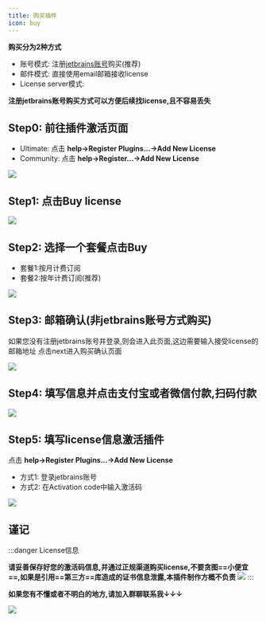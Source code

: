 ```yaml
---
title: 购买插件
icon: buy
---
```

<Badge text="感谢支持原创,支持正版" type="tip" vertical="middle"/>

**购买分为2种方式**
* 账号模式: 注册[jetbrains账号](https://account.jetbrains.com/licenses)购买(推荐)
* 邮件模式: 直接使用email邮箱接收license
* License server模式: <Badge text="不支持" type="danger" vertical="middle"/>

**注册jetbrains账号购买方式可以方便后续找license,且不容易丢失**
## Step0: 前往插件激活页面
* Ultimate: 点击 **help->Register Plugins...->Add New License**
* Community: 点击 **help->Register...->Add New License**


![](../.vuepress/public/img/buy/step0.png)

## Step1: 点击Buy license
![](../.vuepress/public/img/buy/step1.png)

## Step2: 选择一个套餐点击Buy
* 套餐1:按月计费订阅
* 套餐2:按年计费订阅(推荐)

![](../.vuepress/public/img/buy/step2.png)

## Step3: 邮箱确认(非jetbrains账号方式购买)
如果您没有注册jetbrains账号并登录,则会进入此页面,这边需要输入接受license的邮箱地址
点击next进入购买确认页面

![](../.vuepress/public/img/buy/step3.png)

## Step4: 填写信息并点击支付宝或者微信付款,扫码付款

![](../.vuepress/public/img/buy/step4.png)

## Step5: 填写license信息激活插件

点击 **help->Register Plugins...->Add New License**
* 方式1: 登录jetbrains账号
* 方式2: 在Activation code中输入激活码

![](../.vuepress/public/img/buy/step5.png)


## 谨记
:::danger License信息

**请妥善保存好您的激活码信息,并通过正规渠道购买license,不要贪图==小便宜==,如果是引用==第三方==库造成的证书信息泄露,本插件制作方概不负责**
![](../.vuepress/public/img/buy/accountLicense.png)
:::

**如果您有不懂或者不明白的地方,请加入群聊联系我↓↓↓**

![](../.vuepress/public/img/dingding.jpg)